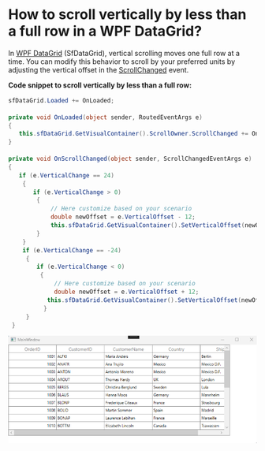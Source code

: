 # How to scroll vertically by less than a full row in a WPF DataGrid?


In [WPF DataGrid](https://www.syncfusion.com/wpf-controls/datagrid) (SfDataGrid), vertical scrolling moves one full row at a time. You can modify this behavior to scroll by your preferred units by adjusting the vertical offset  in the [ScrollChanged](https://learn.microsoft.com/en-us/dotnet/api/system.windows.controls.scrollviewer.scrollchanged?view=netframework-4.7.2) event. 

**Code snippet to scroll vertically by less than a full row:**

 
 ```csharp
sfDataGrid.Loaded += OnLoaded;

private void OnLoaded(object sender, RoutedEventArgs e)
{
    this.sfDataGrid.GetVisualContainer().ScrollOwner.ScrollChanged += OnScrollChanged;          
}

private void OnScrollChanged(object sender, ScrollChangedEventArgs e)
{
    if (e.VerticalChange == 24)
     {
        if (e.VerticalChange > 0)
         {                    
             // Here customize based on your scenario
             double newOffset = e.VerticalOffset - 12;            
             this.sfDataGrid.GetVisualContainer().SetVerticalOffset(newOffset);
         }
     }
     if (e.VerticalChange == -24)
      {
         if (e.VerticalChange < 0)
          {
              // Here customize based on your scenario
              double newOffset = e.VerticalOffset + 12;              
            this.sfDataGrid.GetVisualContainer().SetVerticalOffset(newOffset);
           }
      }
  } 
 ```

![VerticalScroll](VerticalScroll.Gif)

